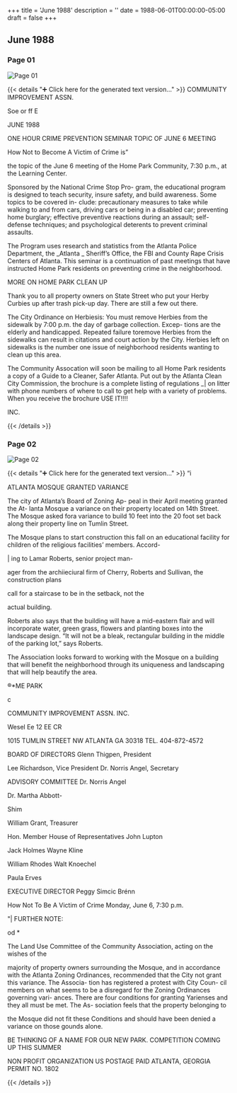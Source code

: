 +++
title = 'June 1988'
description = ''
date = 1988-06-01T00:00:00-05:00
draft = false
+++

## June 1988


### Page 01

![Page 01](/1988-06_01.jpg)

{{< details "➕ Click here for the generated text version..." >}}
COMMUNITY IMPROVEMENT ASSN.

Soe or ff E

JUNE 1988

ONE HOUR CRIME
PREVENTION SEMINAR
TOPiC OF JUNE 6 MEETING

How Not to Become A Victim of Crime is”

the topic of the June 6 meeting of the Home
Park Community, 7:30 p.m., at the Learning
Center.

Sponsored by the National Crime Stop Pro-
gram, the educational program is designed
to teach security, insure safety, and build
awareness. Some topics to be covered in-
clude: precautionary measures to take while
walking to and from cars, driving cars or
being in a disabled car; preventing home
burglary; effective preventive reactions
during an assault; self-defense techniques;
and psychological deterents to prevent
criminal assaults.

The Program uses research and statistics
from the Atlanta Police Department, the
_Atlanta _ Sheriff’s Office, the FBI and
County Rape Crisis Centers of Atlanta. This
seminar is a continuation of past meetings
that have instructed Home Park residents on
preventing crime in the neighborhood.

MORE ON HOME PARK
CLEAN UP

Thank you to all property owners on State
Street who put your Herby Curbies up after
trash pick-up day. There are still a few out
there.

The City Ordinance on Herbiesis: You must
remove Herbies from the sidewalk by 7:00
p.m. the day of garbage collection. Excep-
tions are the elderly and handicapped.
Repeated failure toremove Herbies from the
sidewalks can result in citations and court
action by the City. Herbies left on sidewalks
is the number one issue of neighborhood
residents wanting to clean up this area.

The Community Assocation will soon be
mailing to all Home Park residents a copy of
a Guide to a Cleaner, Safer Atlanta. Put out
by the Atlanta Clean City Commission, the
brochure is a complete listing of regulations _|
on litter with phone numbers of where to call
to get help with a variety of problems. When
you receive the brochure USE IT!!!!

INC.


{{< /details >}}




### Page 02

![Page 02](/1988-06_02.jpg)

{{< details "➕ Click here for the generated text version..." >}}
“i

ATLANTA MOSQUE
GRANTED VARIANCE

The city of Atlanta’s Board of Zoning Ap-
peal in their April meeting granted the At-
lanta Mosque a variance on their property
located on 14th Street. The Mosque asked
fora variance to build 10 feet into the 20 foot
set back along their property line on Tumlin
Street.

The Mosque plans to start construction this
fall on an educational facility for children of
the religious facilities’ members. Accord-

| ing to Lamar Roberts, senior project man-

ager from the archiieciural firm of Cherry,
Roberts and Sullivan, the construction plans

call for a staircase to be in the setback, not the

actual building.

Roberts also says that the building will have
a mid-eastern flair and will incorporate
water, green grass, flowers and planting
boxes into the landscape design. “It will not
be a bleak, rectangular building in the
middle of the parking lot,” says Roberts.

The Association looks forward to working
with the Mosque on a building that will
benefit the neighborhood through its
uniqueness and landscaping that will help
beautify the area.

®*ME PARK

c

COMMUNITY IMPROVEMENT ASSN. INC.

Wesel Ee 12 EE CR

1015 TUMLIN STREET NW ATLANTA GA 30318 TEL. 404-872-4572

BOARD OF DIRECTORS
Glenn Thigpen, President

Lee Richardson, Vice President
Dr. Norris Angel, Secretary

ADVISORY COMMITTEE
Dr. Norris Angel

Dr. Martha Abbott-

Shim

William Grant, Treasurer

Hon. Member House of
Representatives John Lupton

Jack Holmes
Wayne Kline

William Rhodes
Walt Knoechel

Paula Erves

EXECUTIVE DIRECTOR
Peggy Simcic Brénn

How Not To Be A Victim of Crime
Monday, June 6, 7:30 p.m.

"| FURTHER NOTE:

od
*

The Land Use Committee of the Community
Association, acting on the wishes of the

majority of property owners surrounding the
Mosque, and in accordance with the Atlanta
Zoning Ordinances, recommended that the
City not grant this variance. The Associa-
tion has registered a protest with City Coun-
cil members on what seems to be a disregard
for the Zoning Ordinances governing vari-
ances. There are four conditions for granting
Yarienses and they all must be met. The As-
sociation feels that the property belonging to

the Mosque did not fit these Conditions and
should have been denied a variance on those
gounds alone.

BE THINKING OF A NAME
FOR OUR NEW PARK.
COMPETITION COMING
UP THIS SUMMER

NON PROFIT
ORGANIZATION
US POSTAGE PAID
ATLANTA, GEORGIA
PERMIT NO. 1802


{{< /details >}}


